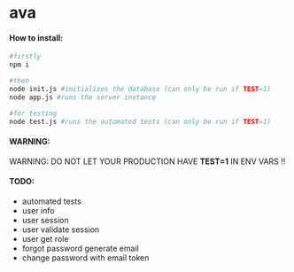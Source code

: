 # ava

#### How to install:
```bash
#firstly
npm i

#then
node init.js #initializes the database (can only be run if TEST=1)
node app.js #runs the server instance

#for testing
node test.js #runs the automated tests (can only be run if TEST=1)
```

#### WARNING:

WARNING: DO NOT LET YOUR PRODUCTION HAVE **TEST=1** IN ENV VARS !!


#### TODO:

- automated tests
- user info
- user session
- user validate session
- user get role
- forgot password generate email
- change password with email token
